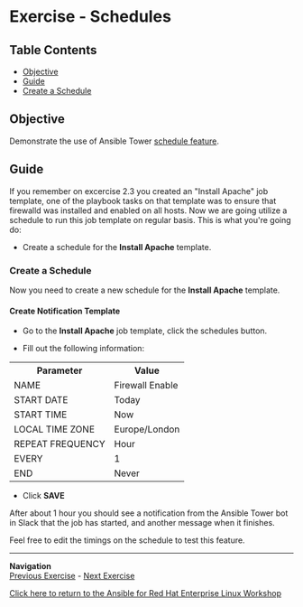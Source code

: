 # Exercise - Schedules

## Table Contents

* [Objective](#objective)
* [Guide](#guide)
* [Create a Schedule](#create-a-schedule)

## Objective

Demonstrate the use of Ansible Tower [schedule feature](https://docs.ansible.com/ansible-tower/latest/html/userguide/scheduling.html). 

## Guide

If you remember on excercise 2.3 you created an "Install Apache" job template, one of the playbook tasks on that template was to ensure that firewalld was installed and enabled on all hosts. Now we are going utilize a schedule to run this job template on regular basis. This is what you're going do:

* Create a schedule for the **Install Apache** template.


### Create a Schedule

Now you need to create a new schedule for the **Install Apache** template.

#### Create Notification Template

* Go to the **Install Apache** job template, click the schedules button.

* Fill out the following information:

<table>
  <tr>
    <th>Parameter</th>
    <th>Value</th>
  </tr>
  <tr>
    <td>NAME</td>
    <td>Firewall Enable</td>
  </tr>
  <tr>
    <td>START DATE</td>
    <td>Today</td>
  </tr>
  <tr>
    <td>START TIME</td>
    <td>Now</td>
  </tr>
  <tr>
    <td>LOCAL TIME ZONE</td>
    <td>Europe/London</td>
 </tr>
  <tr>
    <td>REPEAT FREQUENCY</td>
    <td>Hour</td>
  </tr>
   <tr>
    <td>EVERY</td>
    <td>1</td>
  </tr>
   <tr>
    <td>END</td>
    <td>Never</td>
  </tr>
</table>

* Click **SAVE**

After about 1 hour you should see a notification from the Ansible Tower bot in Slack that the job has started, and another message when it finishes.

Feel free to edit the timings on the schedule to test this feature. 

---
**Navigation**
<br>
[Previous Exercise](../2.5-notifications) - [Next Exercise](../2.7-rbac)

[Click here to return to the Ansible for Red Hat Enterprise Linux Workshop](../README.md#section-2---ansible-tower-exercises)
